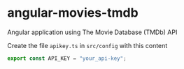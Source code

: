 # angular-movies-tmdb
Angular application using The Movie Database (TMDb) API

Create the file ```apikey.ts``` in ```src/config``` with this content

```javascript
export const API_KEY = "your_api-key";
```

